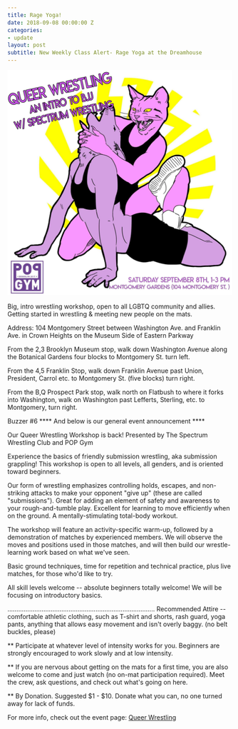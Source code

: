 ```yaml
---
title: Rage Yoga!
date: 2018-09-08 00:00:00 Z
categories:
- update
layout: post
subtitle: New Weekly Class Alert- Rage Yoga at the Dreamhouse
---
```


![Queer Wrestling](/assets/queerwrestaug.jpg)

Big, intro wrestling workshop, open to all LGBTQ community and allies. Getting started in wrestling & meeting new people on the mats.

Address: 104 Montgomery Street between Washington Ave. and Franklin Ave. in Crown Heights on the Museum Side of Eastern Parkway

From the 2,3 Brooklyn Museum stop, walk down Washington Avenue along
the Botanical Gardens four blocks to Montgomery St. turn left.

From the 4,5 Franklin Stop, walk down Franklin Avenue past Union,
President, Carrol etc. to Montgomery St. (five blocks) turn right.

From the B,Q Prospect Park stop, walk north on Flatbush to where it
forks into Washington, walk on Washington past Lefferts, Sterling,
etc. to Montgomery, turn right.

Buzzer #6
**** And below is our general event announcement ****

Our Queer Wrestling Workshop is back! Presented by The Spectrum Wrestling Club and POP Gym

Experience the basics of friendly submission wrestling, aka submission grappling! This workshop is open to all levels, all genders, and is oriented toward beginners.

Our form of wrestling emphasizes controlling holds, escapes, and non-striking attacks to make your opponent "give up" (these are called "submissions"). Great for adding an element of safety and awareness to your rough-and-tumble play. Excellent for learning to move efficiently when on the ground. A mentally-stimulating total-body workout.

The workshop will feature an activity-specific warm-up, followed by a demonstration of matches by experienced members. We will observe the moves and positions used in those matches, and will then build our wrestle-learning work based on what we've seen.

Basic ground techniques, time for repetition and technical practice, plus live matches, for those who'd like to try.

All skill levels welcome -- absolute beginners totally welcome! We will be focusing on introductory basics.

..................................................................................
Recommended Attire -- comfortable athletic clothing, such as T-shirt and shorts, rash guard, yoga pants, anything that allows easy movement and isn't overly baggy. (no belt buckles, please)

** Participate at whatever level of intensity works for you. Beginners are strongly encouraged to work slowly and at low intensity.

** If you are nervous about getting on the mats for a first time, you are also welcome to come and just watch (no on-mat participation required). Meet the crew, ask questions, and check out what's going on here.

** By Donation. Suggested $1 - $10. Donate what you can, no one turned away for lack of funds.

For more info, check out the event page: [Queer Wrestling](https://www.facebook.com/events/216684559018694/)



